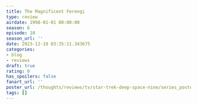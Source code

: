 ```yaml
---
title: The Magnificent Ferengi
type: review
airdate: 1998-01-01 00:00:00
season: 6
episode: 10
season_url: ''
date: 2023-12-10 03:35:11.343675
categories:
- blog
- reviews
draft: true
rating: 0
has_spoilers: false
fanart_url: ''
poster_url: /thoughts/reviews/tv/star-trek-deep-space-nine/series_poster.jpg
tags: []
---
```


